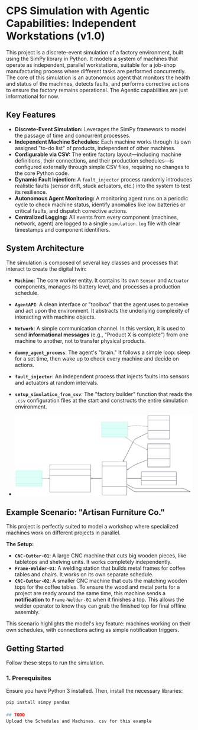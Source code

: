 # CPS Simulation with Agentic Capabilities: Independent Workstations (v1.0)

This project is a discrete-event simulation of a factory environment, built using the SimPy library in Python. It models a system of machines that operate as independent, parallel workstations, suitable for a job-shop manufacturing process where different tasks are performed concurrently. 
The core of this simulation is an autonomous agent that monitors the health and status of the machines, detects faults, and performs corrective actions to ensure the factory remains operational. The Agentic capabilities are just informational for now.


## Key Features

-   **Discrete-Event Simulation:** Leverages the SimPy framework to model the passage of time and concurrent processes.
-   **Independent Machine Schedules:** Each machine works through its own assigned "to-do list" of products, independent of other machines.
-   **Configurable via CSV:** The entire factory layout—including machine definitions, their connections, and their production schedules—is configured externally through simple CSV files, requiring no changes to the core Python code.
-   **Dynamic Fault Injection:** A `fault_injector` process randomly introduces realistic faults (sensor drift, stuck actuators, etc.) into the system to test its resilience.
-   **Autonomous Agent Monitoring:** A monitoring agent runs on a periodic cycle to check machine status, identify anomalies like low batteries or critical faults, and dispatch corrective actions.
-   **Centralized Logging:** All events from every component (machines, network, agent) are logged to a single `simulation.log` file with clear timestamps and component identifiers.

## System Architecture

The simulation is composed of several key classes and processes that interact to create the digital twin:

-   **`Machine`**: The core worker entity. It contains its own `Sensor` and `Actuator` components, manages its battery level, and processes a production schedule.
-   **`AgentAPI`**: A clean interface or "toolbox" that the agent uses to perceive and act upon the environment. It abstracts the underlying complexity of interacting with machine objects.
-   **`Network`**: A simple communication channel. In this version, it is used to send **informational messages** (e.g., "Product X is complete") from one machine to another, not to transfer physical products.
-   **`dummy_agent_process`**: The agent's "brain." It follows a simple loop: sleep for a set time, then wake up to check every machine and decide on actions.
-   **`fault_injector`**: An independent process that injects faults into sensors and actuators at random intervals.
-   **`setup_simulation_from_csv`**: The "factory builder" function that reads the `.csv` configuration files at the start and constructs the entire simulation environment.

- ![alt text][logo]

[logo]: https://github.com/SabariNathanA/Simulated-Agent-CPS-v1/blob/main/UML%20Diagram_v3file.svg "UML Diagram"


## Example Scenario: "Artisan Furniture Co."

This project is perfectly suited to model a workshop where specialized machines work on different projects in parallel.

**The Setup:**
*   **`CNC-Cutter-01`**: A large CNC machine that cuts big wooden pieces, like tabletops and shelving units. It works completely independently.
*   **`Frame-Welder-01`**: A welding station that builds metal frames for coffee tables and chairs. It works on its own separate schedule.
*   **`CNC-Cutter-02`**: A smaller CNC machine that cuts the matching wooden tops for the coffee tables. To ensure the wood and metal parts for a project are ready around the same time, this machine sends a **notification** to `Frame-Welder-01` when it finishes a top. This allows the welder operator to know they can grab the finished top for final offline assembly.

This scenario highlights the model's key feature: machines working on their own schedules, with connections acting as simple notification triggers.

## Getting Started

Follow these steps to run the simulation.

### 1. Prerequisites

Ensure you have Python 3 installed. Then, install the necessary libraries:

```sh
pip install simpy pandas

## TODO
Upload the Schedules and Machines. csv for this example
